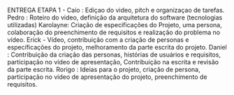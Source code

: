 ENTREGA ETAPA 1 -
Caio : Ediçao do video, pitch e organizaçao de tarefas.
Pedro : Roteiro do video, definição da arquitetura do software (tecnologias utilizadas)
Karolayne: Criação de especificações do Projeto, uma persona, colaboração do preenchimento de requisitos e realização do problema no vídeo.
Erick - Vídeo, contribuição com a criação de personas e específicações do projeto, melhoramento da parte escrita do projeto.
Daniel : Contribuição da criação das personas, histórias de usuários e requisitos, participação no vídeo de apresentação,
Contribuição na escrita e revisão da parte escrita.
Rorigo : Ideias para o projeto, criação de persona, participação no vídeo de apresentação do projeto, preenchimento de requisitos.


